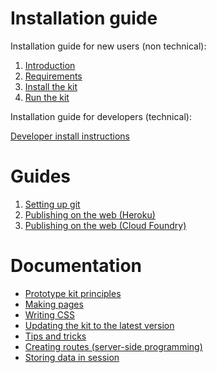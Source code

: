 # Installation guide

Installation guide for new users (non technical):

1. [Introduction](install/introduction.md)
2. [Requirements](install/requirements.md)
3. [Install the kit](install/install-the-kit.md)
4. [Run the kit](install/run-the-kit.md)

Installation guide for developers (technical):

[Developer install instructions](developer-install-instructions.md)

# Guides

1. [Setting up git](guides/setting-up-git.md)
1. [Publishing on the web (Heroku)](guides/publishing-on-heroku.md)
1. [Publishing on the web (Cloud Foundry)](guides/publishing-on-cloud-foundry.md)

# Documentation

- [Prototype kit principles](principles.md)
- [Making pages](making-pages.md)
- [Writing CSS](writing-css.md)
- [Updating the kit to the latest version](updating-the-kit.md)
- [Tips and tricks](tips-and-tricks.md)
- [Creating routes (server-side programming)](creating-routes.md)
- [Storing data in session](session.md)
